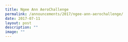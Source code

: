 ```yaml
---
title: Ngee Ann AeroChallenge
permalink: /announcements/2017/ngee-ann-aerochallenge/
date: 2017-07-11
layout: post
description: ""
image: ""
---
```

